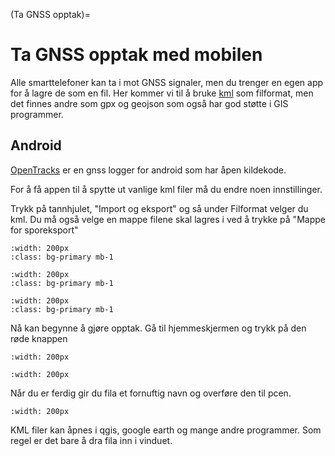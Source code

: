 (Ta GNSS opptak)=

# Ta GNSS opptak med mobilen

Alle smarttelefoner kan ta i mot GNSS signaler, men du trenger en egen app for å lagre de som en fil. Her kommer vi til å bruke [kml](https://en.wikipedia.org/wiki/Keyhole_Markup_Language) som filformat, men det finnes andre som gpx og geojson som også har god støtte i GIS programmer.


## Android

[OpenTracks](https://opentracksapp.com) er en gnss logger for android som har åpen kildekode.

For å få appen til å spytte ut vanlige kml filer må du endre noen innstillinger.

Trykk på tannhjulet, "Import og eksport" og så under Filformat velger du kml. Du må også velge en mappe filene skal lagres i ved å trykke på "Mappe for sporeksport"


```{image} ../bilder/opentracks/hjemskjerm.jpg
:width: 200px
:class: bg-primary mb-1
```

```{image} ../bilder/opentracks/innstillinger.jpg
:width: 200px
:class: bg-primary mb-1
```
```{image} ../bilder/opentracks/eksport.jpg
:width: 200px
:class: bg-primary mb-1
```

Nå kan begynne å gjøre opptak. Gå til hjemmeskjermen og trykk på den røde knappen

```{image} ../bilder/opentracks/start.jpg
:width: 200px
```
```{image} ../bilder/opentracks/opptak.jpg
:width: 200px
```

Når du er ferdig gir du fila et fornuftig navn og overføre den til pcen.

```{image} ../bilder/opentracks/lagre.jpg
:width: 200px
```

KML filer kan åpnes i qgis, google earth og mange andre programmer. Som regel er det bare å dra fila inn i vinduet.